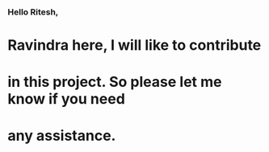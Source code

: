 ### Hello Ritesh,
# Ravindra here, I will like to contribute 
# in this project. So please let me know if you need 
# any assistance.